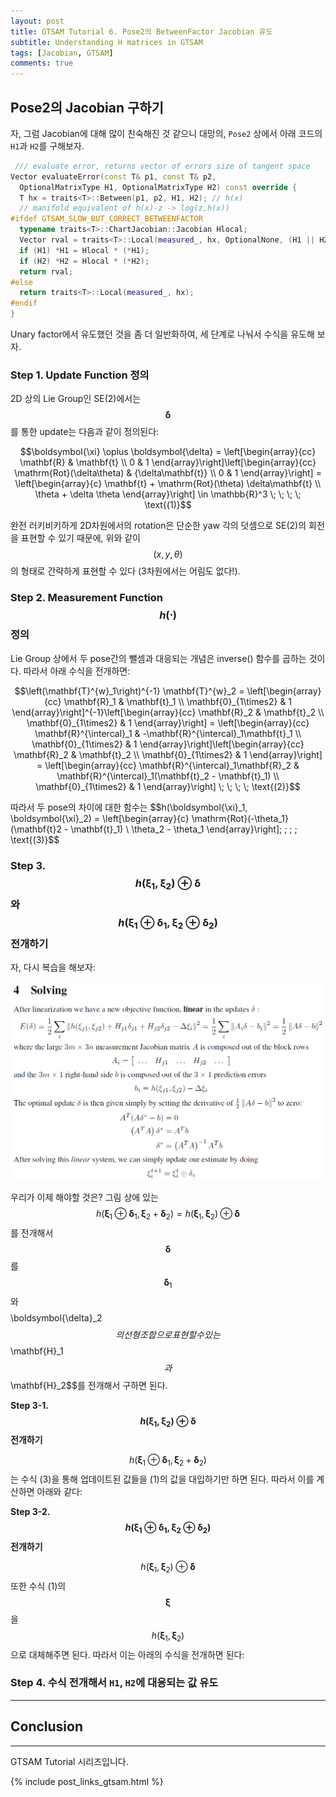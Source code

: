 ```yaml
---
layout: post
title: GTSAM Tutorial 6. Pose2의 BetweenFactor Jacobian 유도
subtitle: Understanding H matrices in GTSAM
tags: [Jacobian, GTSAM]
comments: true
---
```


## Pose2의 Jacobian 구하기

자, 그럼 Jacobian에 대해 많이 친숙해진 것 같으니 대망의, `Pose2` 상에서 아래 코드의 `H1`과 `H2`를 구해보자.

```cpp
 /// evaluate error, returns vector of errors size of tangent space
Vector evaluateError(const T& p1, const T& p2,
  OptionalMatrixType H1, OptionalMatrixType H2) const override {
  T hx = traits<T>::Between(p1, p2, H1, H2); // h(x)
  // manifold equivalent of h(x)-z -> log(z,h(x))
#ifdef GTSAM_SLOW_BUT_CORRECT_BETWEENFACTOR
  typename traits<T>::ChartJacobian::Jacobian Hlocal;
  Vector rval = traits<T>::Local(measured_, hx, OptionalNone, (H1 || H2) ? &Hlocal : 0);
  if (H1) *H1 = Hlocal * (*H1);
  if (H2) *H2 = Hlocal * (*H2);
  return rval;
#else
  return traits<T>::Local(measured_, hx);
#endif
}
```

Unary factor에서 유도했던 것을 좀 더 일반화하여, 세 단계로 나눠서 수식을 유도해 보자.

### Step 1. Update Function 정의

2D 상의 Lie Group인 SE(2)에서는 $$\boldsymbol{\delta}$$를 통한 update는 다음과 같이 정의된다:

$$\boldsymbol{\xi} \oplus \boldsymbol{\delta} = \left[\begin{array}{cc}
\mathbf{R} & \mathbf{t} \\
0 & 1
\end{array}\right]\left[\begin{array}{cc}
\mathrm{Rot}(\delta\theta) & {\delta\mathbf{t}} \\
0 & 1
\end{array}\right] = 
\left[\begin{array}{c}
\mathbf{t} + \mathrm{Rot}(\theta) \delta\mathbf{t} \\
\theta + \delta \theta
\end{array}\right] \in \mathbb{R}^3 \; \; \; \; \text{(1)}$$

완전 러키비키하게 2D차원에서의 rotation은 단순한 yaw 각의 덧셈으로 SE(2)의 회전을 표현할 수 있기 때문에, 위와 같이 $$(x, y, \theta)$$의 형태로 간략하게 표현할 수 있다 (3차원에서는 어림도 없다!).

### Step 2. Measurement Function $$h(\cdot)$$ 정의

Lie Group 상에서 두 pose간의 뺄셈과 대응되는 개념은 inverse() 함수를 곱하는 것이다. 따라서 아래 수식을 전개하면:

$$\left(\mathbf{T}^{w}_1\right)^{-1} \mathbf{T}^{w}_2 =
\left[\begin{array}{cc}
\mathbf{R}_1 & \mathbf{t}_1 \\
\mathbf{0}_{1\times2} & 1
\end{array}\right]^{-1}\left[\begin{array}{cc}
\mathbf{R}_2 & \mathbf{t}_2 \\
\mathbf{0}_{1\times2} & 1
\end{array}\right] = 
\left[\begin{array}{cc}
\mathbf{R}^{\intercal}_1 & -\mathbf{R}^{\intercal}_1\mathbf{t}_1 \\
\mathbf{0}_{1\times2} & 1
\end{array}\right]\left[\begin{array}{cc}
\mathbf{R}_2 & \mathbf{t}_2 \\
\mathbf{0}_{1\times2} & 1
\end{array}\right] = 
\left[\begin{array}{cc}
\mathbf{R}^{\intercal}_1\mathbf{R}_2 & \mathbf{R}^{\intercal}_1(\mathbf{t}_2 - \mathbf{t}_1) \\
\mathbf{0}_{1\times2} & 1
\end{array}\right] \; \; \; \; \text{(2)}$$

따라서 두 pose의 차이에 대한 함수는 $$h(\boldsymbol{\xi}_1, \boldsymbol{\xi}_2) = 
\left[\begin{array}{c}
\mathrm{Rot}(-\theta_1}(\mathbf{t}2 - \mathbf{t}_1) \\
\theta_2 - \theta_1
\end{array}\right]\; \; \; \; \text{(3)}$$

### Step 3. $$h(\boldsymbol{\xi}_1, \boldsymbol{\xi}_2) \oplus \boldsymbol{\delta}$$와 $$h(\boldsymbol{\xi}_1 \oplus \boldsymbol{\delta}_1, \boldsymbol{\xi}_2 \oplus \boldsymbol{\delta}_2)$$ 전개하기 

자, 다시 복습을 해보자:

![](/img/gtsam_solving.png)

우리가 이제 해야할 것은? 그림 상에 있는 $$h(\boldsymbol{\xi}_1 \oplus \boldsymbol{\delta}_1, \boldsymbol{\xi}_2 + \boldsymbol{\delta}_2) = h(\boldsymbol{\xi}_1, \boldsymbol{\xi}_2) \oplus \boldsymbol{\delta}$$를 전개해서 $$\boldsymbol{\delta}$$를 $$\boldsymbol{\delta}_1$$와 $$$$\boldsymbol{\delta}_2$$의 선형 조합으로 표현할 수 있는 $$\mathbf{H}_1$$과 $$\mathbf{H}_2$$를 전개해서 구하면 된다.

**Step 3-1. $$h(\boldsymbol{\xi}_1, \boldsymbol{\xi}_2) \oplus \boldsymbol{\delta}$$ 전개하기**

$$h(\boldsymbol{\xi}_1 \oplus \boldsymbol{\delta}_1, \boldsymbol{\xi}_2 + \boldsymbol{\delta}_2)$$는
수식 (3)을 통해 업데이트된 값들을 (1)의 값을 대입하기만 하면 된다. 따라서 이를 계산하면 아래와 같다:

**Step 3-2. $$h(\boldsymbol{\xi}_1 \oplus \boldsymbol{\delta}_1, \boldsymbol{\xi}_2 \oplus \boldsymbol{\delta}_2)$$ 전개하기**

$$h(\boldsymbol{\xi}_1, \boldsymbol{\xi}_2) \oplus \boldsymbol{\delta}$$ 또한 수식 (1)의 $$\boldsymbol{\xi}$$을 $$h(\boldsymbol{\xi}_1, \boldsymbol{\xi}_2)$$으로 대체해주면 된다.
따라서 이는 아래의 수식을 전개하면 된다:

### Step 4. 수식 전개해서 `H1`, `H2`에 대응되는 값 유도


---

## Conclusion



---

GTSAM Tutorial 시리즈입니다.

{% include post_links_gtsam.html %}